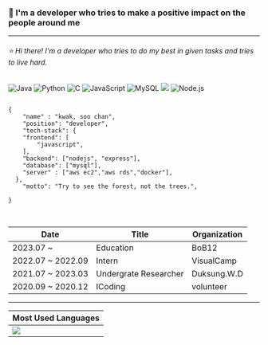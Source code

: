 
### :raised_hands: I'm a developer who tries to make a positive impact on the people around me 
----

###### :star: Hi there! I'm a developer who tries to do my best in given tasks and tries to live hard.

![Java](https://img.shields.io/badge/Java-007396.svg?&style=for-the-badge&logo=Java&logoColor=white)
![Python](https://img.shields.io/badge/Python-3776AB.svg?&style=for-the-badge&logo=Python&logoColor=white)
![C](https://img.shields.io/badge/C-A8B9CC.svg?&style=for-the-badge&logo=C&logoColor=white)
![JavaScript](https://img.shields.io/badge/JavaScript-F7DF1E.svg?&style=for-the-badge&logo=JavaScript&logoColor=white) 
![MySQL](https://img.shields.io/badge/MySQL-4479A1.svg?&style=for-the-badge&logo=MySQL&logoColor=white)
<img src="https://img.shields.io/badge/Amazon AWS-232F3E.svg?&style=for-the-badge&logo=MySQL&logoColor=white">
![Node.js](https://img.shields.io/badge/Node.js-339933.svg?&style=for-the-badge&logo=Node.js&logoColor=white)


<pre>
<code>
{ 
    "name" : "kwak, soo chan",
    "position": "developer",
    "tech-stack": {
    "frontend": [
        "javascript",
    ],
    "backend": ["nodejs", "express"],
    "database": ["mysql"],
    "server" : ["aws ec2","aws rds","docker"],
  },
    "motto": "Try to see the forest, not the trees.",

}

</code>
</pre>



|Date|Title|Organization|
|------|------------|------------|
|2023.07 ~ |Education|BoB12|
|2022.07 ~ 2022.09|Intern|VisualCamp|
|2021.07 ~ 2023.03|Undergrate Researcher|Duksung.W.D|
|2020.09 ~ 2020.12|ICoding|volunteer|

----


|Most Used Languages|
|------------|
|<img src="https://github-readme-stats.vercel.app/api/top-langs/?username=soooochan&layout=compact">|
